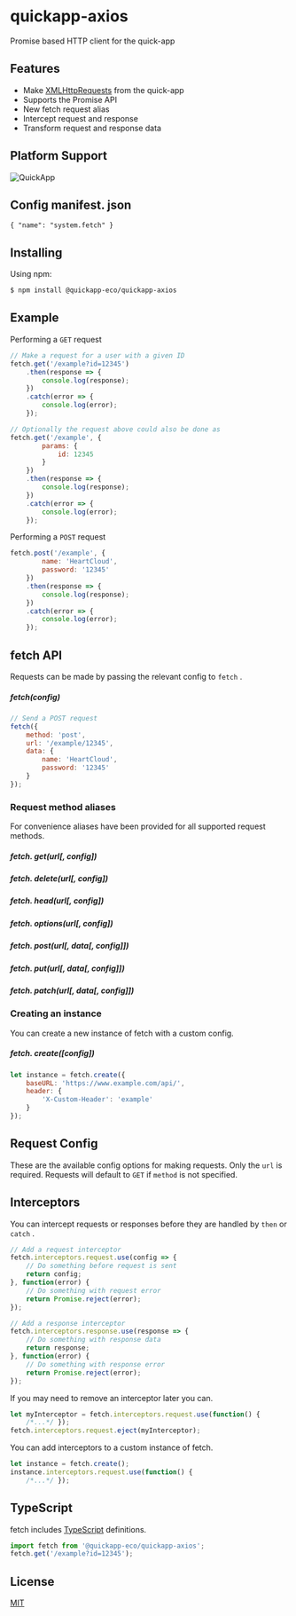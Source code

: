 # quickapp-axios

Promise based HTTP client for the quick-app

## Features

- Make [XMLHttpRequests](https://developer.mozilla.org/en-US/docs/Web/API/XMLHttpRequest) from the quick-app
- Supports the Promise API
- New fetch request alias
- Intercept request and response
- Transform request and response data

## Platform Support

![QuickApp](https://doc.quickapp.cn/assets/images/logo.png)

## Config manifest. json

``` 
{ "name": "system.fetch" }
```

## Installing

Using npm:

``` bash
$ npm install @quickapp-eco/quickapp-axios
```

## Example

Performing a `GET` request

``` js
// Make a request for a user with a given ID
fetch.get('/example?id=12345')
    .then(response => {
        console.log(response);
    })
    .catch(error => {
        console.log(error);
    });

// Optionally the request above could also be done as
fetch.get('/example', {
        params: {
            id: 12345
        }
    })
    .then(response => {
        console.log(response);
    })
    .catch(error => {
        console.log(error);
    });
```

Performing a `POST` request

``` js
fetch.post('/example', {
        name: 'HeartCloud',
        password: '12345'
    })
    .then(response => {
        console.log(response);
    })
    .catch(error => {
        console.log(error);
    });
```

## fetch API

Requests can be made by passing the relevant config to `fetch` . 

##### fetch(config)

``` js
// Send a POST request
fetch({
    method: 'post',
    url: '/example/12345',
    data: {
        name: 'HeartCloud',
        password: '12345'
    }
});
```

### Request method aliases

For convenience aliases have been provided for all supported request methods. 

##### fetch. get(url[, config])

##### fetch. delete(url[, config])

##### fetch. head(url[, config])

##### fetch. options(url[, config])

##### fetch. post(url[, data[, config]])

##### fetch. put(url[, data[, config]])

##### fetch. patch(url[, data[, config]])

### Creating an instance

You can create a new instance of fetch with a custom config. 

##### fetch. create([config])

``` js
let instance = fetch.create({
    baseURL: 'https://www.example.com/api/',
    header: {
        'X-Custom-Header': 'example'
    }
});
```

## Request Config

These are the available config options for making requests. Only the `url` is required. Requests will default to `GET` if `method` is not specified. 

## Interceptors

You can intercept requests or responses before they are handled by `then` or `catch` . 

``` js
// Add a request interceptor
fetch.interceptors.request.use(config => {
    // Do something before request is sent
    return config;
}, function(error) {
    // Do something with request error
    return Promise.reject(error);
});

// Add a response interceptor
fetch.interceptors.response.use(response => {
    // Do something with response data
    return response;
}, function(error) {
    // Do something with response error
    return Promise.reject(error);
});
```

If you may need to remove an interceptor later you can. 

``` js
let myInterceptor = fetch.interceptors.request.use(function() {
    /*...*/ });
fetch.interceptors.request.eject(myInterceptor);
```

You can add interceptors to a custom instance of fetch. 

``` js
let instance = fetch.create();
instance.interceptors.request.use(function() {
    /*...*/ });
```

## TypeScript

fetch includes [TypeScript](http://typescriptlang.org) definitions. 

``` typescript
import fetch from '@quickapp-eco/quickapp-axios';
fetch.get('/example?id=12345');
```

## License

[MIT](./LICENSE)
